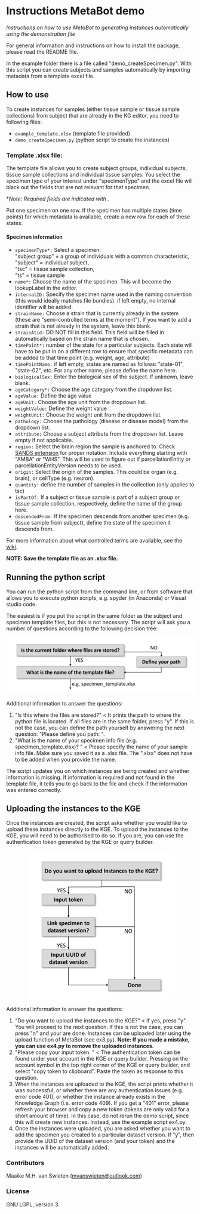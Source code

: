 # Instructions MetaBot demo #
*Instructions on how to use MetaBot to generating instances automatically using the demonstration file*

For general information and instructions on how to install the package, please read the README file.

In the example folder there is a file called "demo_createSpecimen.py". With this script you can create subjects and samples automatically by importing metadata from a template excel file.

## How to use ##

To create instances for samples (either tissue sample or tissue sample collections) from subject that are already in the KG editor, you need to following files:
- ``example_template.xlsx`` (template file provided)
- ``demo_createSpecimen.py`` (python script to create the instances)

### Template .xlsx file: ###

The template file allows you to create subject groups, individual subjects, tissue sample collections and individual tissue samples. You select the specimen type of your interest under "specimenType" and the excel file will black out the fields that are not relevant for that specimen.

**Note: Required fields are indicated with *.**

Put one specimen on one row. If the specimen has multiple states (time points) for which metadata is available, create a new row for each of these states.

#### Specimen information ####
- ``specimenType*:`` Select a specimen:\
"subject group" = a group of individuals with a common characteristic,\
"subject" = individual subject,\
"tsc" = tissue sample collection,\
"ts" = tissue sample
- ``name*:`` Choose the name of the specimen. This will become the lookupLabel in the editor.
- ``internalID:`` Specify the specimen name used in the naming convention (this would ideally matches file bundles). if left empty, no internal identifier will be added.
- ``strainName:`` Choose a strain that is currently already in the system (these are "semi-controlled terms at the moment"). If you want to add a strain that is not already in the system, leave this blank.
- ``strainAtid:`` DO NOT fill in this field. This field will be filled in automatically based on the strain name that is chosen.
- ``timePoint*:`` number of the state for a particular subjects. Each state will have to be put in on a different row to ensure that specific metadata can be added to that time point (e.g. weight, age, attribute)
- ``timePointName:`` if left empty, states are named as follows: "state-01", "state-02", etc. For any other name, please define the name here.
- ``biologicalSex:`` Enter the biological sex of the subject. If unknown, leave blank.
- ``ageCategory*:`` Choose the age category from the dropdown list.
- ``ageValue:`` Define the age value
- ``ageUnit:`` Choose the age unit from the dropdown list.
- ``weightValue:`` Define the weight value
- ``weightUnit:`` Choose the weight unit from the dropdown list.
- ``pathology:``  Choose the pathology (disease or disease model) from the dropdown list.
- ``attribute:`` Choose a subject attribute from the dropdown list. Leave empty if not applicable.
- ``region:`` Select the brain region the sample is anchored to. Check [SANDS extension](https://humanbrainproject.github.io/openMINDS/v3/) for proper notation. Include everything starting with "AMBA" or "WHS". This will be used to figure out if parcellationEntity or parcellationEntityVersion needs to be used.
- ``origin:`` Select the origin of the samples. This could be organ (e.g. brain), or cellType (e.g. neuron).
- ``quantity:`` define the number of samples in the collection (only applies to tsc)
- ``isPartOf:`` If a subject or tissue sample is part of a subject group or tissue sample collection, respectively, define the name of the group here.
- ``descendedFrom:`` If the specimen descends from another specimen (e.g. tissue sample from subject), define the state of the specimen it descends from.

For more information about what controlled terms are available, see the [wiki](https://humanbrainproject.github.io/openMINDS/v3/).

**NOTE: Save the template file as an .xlsx file.**

## Running the python script ##

You can run the python script from the command line, or from software that allows you to execute python scripts, e.g. spyder (in Anaconda) or Visual studio code.

The easiest is if you put the script in the same folder as the subject and specimen template files, but this is not necessary. The script will ask you a number of questions according to the following decision tree:

![alt text](../img/decisionTree.png "Decision tree to make instances")

Additional information to answer the questions:
1. "Is this where the files are stored?" < It prints the path to where the python file is located. If all files are in the same folder, press "y". If this is not the case, you can define the path yourself by answering the next question: "Please define you path: ".
2. "What is the name of your specimen info file (e.g. specimen_template.xlsx)? " < Please specify the name of your sample info file. Make sure you saved it as a .xlsx file. The ".xlsx" does not have to be added when you provide the name.

The script updates you on which instances are being created and whether information is missing. If information is required and not found in the template file, it tells you to go back to the file and check if the information was entered correctly.

## Uploading the instances to the KGE ##

Once the instances are created, the script asks whether you would like to upload these instances directly to the KGE. To upload the instances to the KGE, you will need to be authorised to do so. If you are, you can use the authentication token generated by the KGE or query builder.

<p align="center">
  <img src="../img/decisionTreeUpload.png" alt="Decision tree to upload instances" width="400"/>
</p>

Additional information to answer the questions:
1. "Do you want to upload the instances to the KGE?" < If yes, press "y". You will proceed to the next question. If this is not the case, you can press "n" and your are done. Instances can be uploaded later using the upload function of MetaBot (see ex3.py). **Note: If you made a mistake, you can use ex4.py to remove the uploaded instances.**
2. "Please copy your input token: " < The authentication token can be found under your account in the KGE or query builder.  Pressing on the account symbol in the top right corner of the KGE or query builder, and select "copy token to clipboard". Paste the token as response to this question.
3. When the instances are uploaded to the KGE, the script prints whether it was successful, or whether there are any authentication issues (e.g. error code 401), or whether the instance already exists in the Knowledge Graph (i.e. error code 409).
If you get a "401" error, please refresh your browser and copy a new token (tokens are only valid for a short amount of time). In this case, do not rerun the demo script, since this will create new instances. Instead, use the example script ex4.py.
4. Once the instances were uploaded, you are asked whether you want to add the specimen you created to a particular dataset version. If "y", then provide the UUID of the dataset version (and your token) and the instances will be automatically added.

### Contributors ###

Maaike M.H. van Swieten (mvanswieten@outlook.com)

### License ###

GNU LGPL, version 3.
